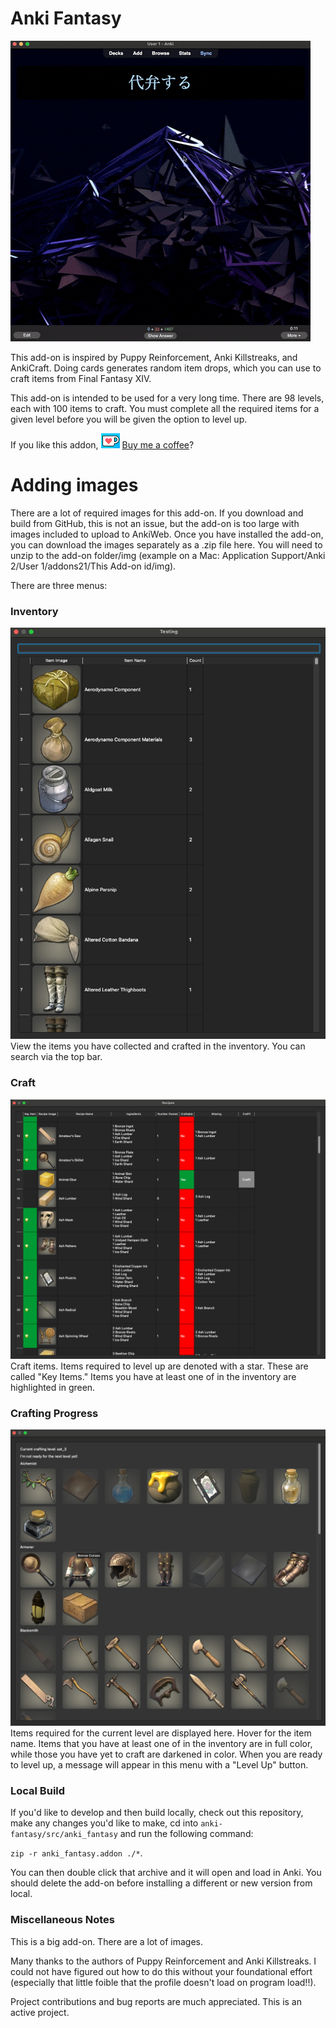 # Anki Fantasy
![Drop Example](screenshots/anki_fantasy.gif)

This add-on is inspired by Puppy Reinforcement, Anki Killstreaks, and AnkiCraft. Doing cards generates random item drops, which you can use to craft items from Final Fantasy XIV.

This add-on is intended to be used for a very long time. There are 98 levels, each with 100 items to craft. You must complete all the required items for a given level before you will be given the option to level up.

If you like this addon, ![Ko-fi Icon](screenshots/ko-fi.png) <a href="https://ko-fi.com/unrelatedwaffle">Buy me a coffee</a>?

# Adding images
There are a lot of required images for this add-on. If you download and build from GitHub, this is not an issue, but the add-on is too large with images included to upload to AnkiWeb. Once you have installed the add-on, you can download the images separately as a .zip file here. You will need to unzip to the add-on folder/img (example on a Mac: Application Support/Anki 2/User 1/addons21/This Add-on id/img).

There are three menus:
### Inventory
![Inventory](screenshots/inventory.png)
View the items you have collected and crafted in the inventory. You can search via the top bar.

### Craft
![Craft Menu](screenshots/crafting_menu.png)
Craft items. Items required to level up are denoted with a star. These are called "Key Items." Items you have at least one of in the inventory are highlighted in green.

### Crafting Progress
![Crafting Progress Menu](screenshots/crafting_progress.png)
Items required for the current level are displayed here. Hover for the item name. Items that you have at least one of in the inventory are in full color, while those you have yet to craft are darkened in color. When you are ready to level up, a message will appear in this menu with a "Level Up" button.

### Local Build
If you'd like to develop and then build locally, check out this repository, make any changes you'd like to make, cd into `anki-fantasy/src/anki_fantasy` and run the following command:

```zip -r anki_fantasy.addon ./*```.

You can then double click that archive and it will open and load in Anki. You should delete the add-on before installing a different or new version from local.

### Miscellaneous Notes
This is a big add-on. There are a lot of images.

Many thanks to the authors of Puppy Reinforcement and Anki Killstreaks. I could not have figured out how to do this without your foundational effort (especially that little foible that the profile doesn't load on program load!!).

Project contributions and bug reports are much appreciated. This is an active project.